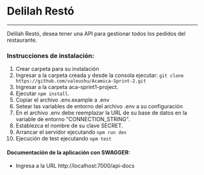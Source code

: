 # Delilah Restó
***
Delilah Restó, desea tener una API para gestionar todos los pedidos del restaurante.

### Instrucciones de instalación:

1. Crear carpeta para su instalación
2. Ingresar a la carpeta creada y desde la consola ejecutar:
   `git clone https://github.com/valeushu/Acamica-Sprint-2.git`
3. Ingresar a la carpeta aca-sprint1-project.
4. Ejecutar `npm install`.
5. Copiar el archivo .env.example a .env
6. Setear las variables de entorno del archivo .env a su configuración
7. En el archivo .env debe reemplazar la URL de su base de datos en la variable de entorno      "CONNECTION_STRING".
8. Establezca el nombre de su clave SECRET.
9. Arrancar el servidor ejecutando `npm run dev`
10. Ejecución de test ejecutando `npm test`

#### Documentación de la aplicación con SWAGGER:

- Ingresa a la URL http://localhost:7000/api-docs
